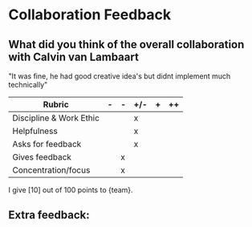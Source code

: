 # Collaboration Feedback

## What did you think of the overall collaboration with Calvin van Lambaart

"It was fine, he had good creative idea's but didnt implement much technically"

| Rubric | -   | -   | +/- | +   | ++  |
|--------|-----|-----|-----|-----|-----|
| Discipline & Work Ethic |     |     |  x   |     |     |
| Helpfulness             |     |     |   x  |     |     |
| Asks for feedback       |     |     |    x |     |     |
| Gives feedback          |     | x    |     |     |     |
| Concentration/focus     |     |  x   |     |     |     |

I give [10] out of 100 points to {team}.

## Extra feedback:



